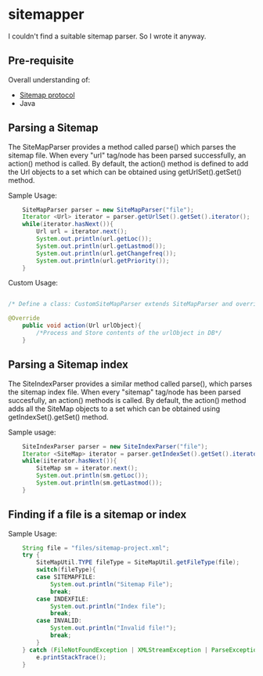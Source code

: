 sitemapper
==========

I couldn't find a suitable sitemap parser. So I wrote it anyway.

Pre-requisite
-------------
Overall understanding of:
* [Sitemap protocol](http://www.sitemaps.org/protocol.html)
* Java 

Parsing a Sitemap
-----------------

The SiteMapParser provides a method called parse() which parses the sitemap file. When every "url" tag/node has been parsed successfully, an action() method is called.
By default, the action() method is defined to add the Url objects to a set which can be obtained using getUrlSet().getSet() method. 

Sample Usage:

```java
	SiteMapParser parser = new SiteMapParser("file");
	Iterator <Url> iterator = parser.getUrlSet().getSet().iterator();
	while(iterator.hasNext()){
		Url url = iterator.next();
		System.out.println(url.getLoc());
		System.out.println(url.getLastmod());
		System.out.println(url.getChangefreq());
		System.out.println(url.getPriority());
	}
```

Custom Usage:

```java

/* Define a class: CustomSiteMapParser extends SiteMapParser and override action() method */

@Override
	public void action(Url urlObject){
		/*Process and Store contents of the urlObject in DB*/
	}
```

Parsing a Sitemap index
-----------------------
The SiteIndexParser provides a similar method called parse(), which parses the sitemap index file. When every "sitemap" tag/node has been parsed succesfully, an action() methods is called.
By default, the action() method adds all the SiteMap objects to a set which can be obtained using getIndexSet().getSet() method.

Sample usage:

```java
	SiteIndexParser parser = new SiteIndexParser("file");
	Iterator <SiteMap> iterator = parser.getIndexSet().getSet().iterator();
	while(iiterator.hasNext()){
		SiteMap sm = iterator.next();
		System.out.println(sm.getLoc());
		System.out.println(sm.getLastmod());
	}
```

Finding if a file is a sitemap or index 
---------------------------------------

Sample Usage:

```java
	String file = "files/sitemap-project.xml";
	try {
		SiteMapUtil.TYPE fileType = SiteMapUtil.getFileType(file);
		switch(fileType){
		case SITEMAPFILE:
			System.out.println("Sitemap File");
			break;
		case INDEXFILE:
			System.out.println("Index file");
			break;
		case INVALID:
			System.out.println("Invalid file!");
			break;
		}
	} catch (FileNotFoundException | XMLStreamException | ParseException e) {
		e.printStackTrace();
	}
```
